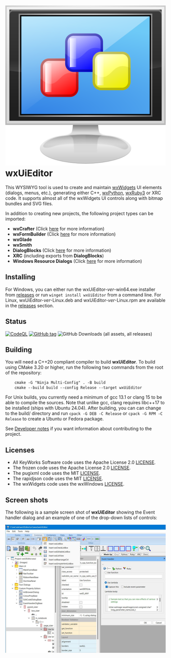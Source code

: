 # ![logo](src/art_src/wxUiEditor.svg) wxUiEditor

This WYSIWYG tool is used to create and maintain [wxWidgets](https://docs.wxwidgets.org/trunk/index.html) UI elements (dialogs, menus, etc.), generating either C++, [wxPython](https://wxpython.org/), [wxRuby3](https://github.com/mcorino/wxRuby3) or XRC code. It supports almost all of the wxWidgets UI controls along with bitmap bundles and SVG files.

In addition to creating new projects, the following project types can be imported:

- **wxCrafter** (Click [here](docs/import_crafter.md) for more information)
- **wxFormBuilder** (Click [here](docs/import_formbuilder.md) for more information)
- **wxGlade**
- **wxSmith**
- **DialogBlocks** (Click [here](docs/import_dialogblocks.md) for more information)
- **XRC** (including exports from **DialogBlocks**)
- **Windows Resource Dialogs** (Click [here](docs/import_winres.md) for more information)
## Installing

For Windows, you can either run the wxUiEditor-_ver_-win64.exe installer from [releases](https://github.com/KeyWorksRW/wxUiEditor/releases) or run `winget install wxUiEditor` from a command line. For Linux, wxUiEditor-_ver_-Linux.deb and wxUiEditor-_ver_-Linux.rpm are available in the [releases](https://github.com/KeyWorksRW/wxUiEditor/releases) section.

## Status

[![CodeQL](https://github.com/KeyWorksRW/wxUiEditor/workflows/CodeQL/badge.svg)](https://github.com/KeyWorksRW/wxUiEditor/actions?query=workflow:"CodeQL") [![GitHub tag](https://img.shields.io/github/tag/KeyWorksRW/wxUiEditor?include_prereleases=&sort=semver&color=blue)](https://github.com/KeyWorksRW/wxUiEditor/releases/)
![GitHub Downloads (all assets, all releases)](https://img.shields.io/github/downloads/KeyWorksRW/wxUiEditor/total)

## Building

You will need a C++20 compliant compiler to build **wxUiEditor**. To build using CMake 3.20 or higher, run the following two commands from the root of the repository:

```
    cmake -G "Ninja Multi-Config" . -B build
    cmake --build build --config Release --target wxUiEditor
```

For Unix builds, you currently need a minimum of gcc 13.1 or clang 15 to be able to compile the sources. Note that unlike gcc, clang requires libc++17 to be installed (ships with Ubuntu 24.04). After building, you can can change to the build/ directory and run `cpack -G DEB -C Release` or `cpack -G RPM -C Release` to create a Ubuntu or Fedora package.

See [Developer notes](docs/DEV_NOTES.md) if you want information about contributing to the project.

## Licenses

- All KeyWorks Software code uses the Apache License 2.0 [LICENSE](LICENSE).
- The frozen code uses the Apache License 2.0 [LICENSE](frozen/LICENSE).
- The pugixml code uses the MIT [LICENSE](pugixml/LICENSE.md).
- The rapidjson code uses the MIT [LICENSE](src/import/rapidjson/license.txt).
- The wxWidgets code uses the wxWindows [LICENSE](wxWidgets/License.txt).

## Screen shots

The following is a sample screen shot of **wxUiEditor** showing the Event handler dialog and an example of one of the drop-down lists of controls:

![image](screenshot.jpg)
